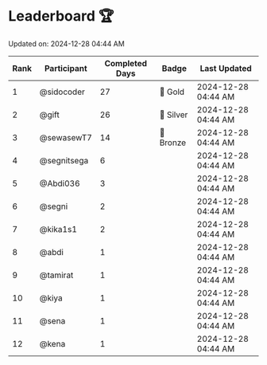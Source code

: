 # Leaderboard 🏆

Updated on: 2024-12-28 04:44 AM

| Rank | Participant       | Completed Days | Badge      | Last Updated         |
|------|-------------------|----------------|------------|----------------------|
| 1    | @sidocoder        | 27             | 🏅 Gold     | 2024-12-28 04:44 AM |
| 2    | @gift             | 26             | 🥈 Silver   | 2024-12-28 04:44 AM |
| 3    | @sewasewT7        | 14             | 🥉 Bronze   | 2024-12-28 04:44 AM |
| 4    | @segnitsega       | 6              |            | 2024-12-28 04:44 AM |
| 5    | @Abdi036          | 3              |            | 2024-12-28 04:44 AM |
| 6    | @segni            | 2              |            | 2024-12-28 04:44 AM |
| 7    | @kika1s1          | 2              |            | 2024-12-28 04:44 AM |
| 8    | @abdi             | 1              |            | 2024-12-28 04:44 AM |
| 9    | @tamirat          | 1              |            | 2024-12-28 04:44 AM |
| 10   | @kiya             | 1              |            | 2024-12-28 04:44 AM |
| 11   | @sena             | 1              |            | 2024-12-28 04:44 AM |
| 12   | @kena             | 1              |            | 2024-12-28 04:44 AM |
